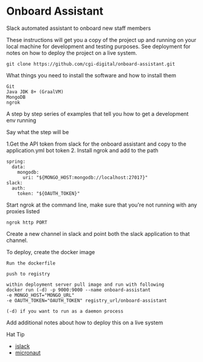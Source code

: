# Onboard Assistant

Slack automated assistant to onboard new staff members


These instructions will get you a copy of the project up and running on your local machine for development and testing purposes. See deployment for notes on how to deploy the project on a live system.

```
git clone https://github.com/cgi-digital/onboard-assistant.git
```

What things you need to install the software and how to install them

```
Git 
Java JDK 8+ (GraalVM) 
MongoDB 
ngrok 
```


A step by step series of examples that tell you how to get a development env running

Say what the step will be

1.Get the API token from slack for the onboard assistant and copy to the application.yml bot token
2. Install ngrok and add to the path
```
spring:
  data:
    mongodb:
      uri: "${MONGO_HOST:mongodb://localhost:27017}"
slack:
  auth:
    token: "${OAUTH_TOKEN}"
```

Start ngrok at the command line, make sure that you're not running with any proxies listed

```
ngrok http PORT
```
Create a new channel in slack and point both the slack application to that channel.

To deploy, create the docker image
```
Run the dockerfile 

push to registry 

within deployment server pull image and run with following 
docker run (-d) -p 9000:9000 --name onboard-assistant 
-e MONGO_HOST="MONGO_URL" 
-e OAUTH_TOKEN="OAUTH_TOKEN" registry_url/onboard-assistant

(-d) if you want to run as a daemon process
```

Add additional notes about how to deploy this on a live system

Hat Tip 

* [jslack](https://github.com/seratch/jslack)
* [micronaut](http://micronaut.io/)